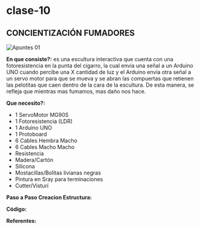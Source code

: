 # clase-10

## CONCIENTIZACIÓN FUMADORES

![Apuntes 01](./apuntes_clase5_1.jpg)

**En que consiste?:** es una escultura interactiva que cuenta con una fotoresistencia en la punta del cigarro, la cual envia una señal a un Arduino UNO cuando percibe una X cantidad de luz y el Arduino envia otra señal a un servo motor para que se mueva y se abran las compuertas que retienen las pelotitas que caen dentro de la cara de la escultura. De esta manera, se refleja que mientras mas fumamos, mas daño nos hace. 

**Que necesito?:**
* 1 ServoMotor MG90S
* 1 Fotoresistencia (LDR)
* 1 Arduino UNO
* 1 Protoboard
* 6 Cables Hembra Macho
* 6 Cables Macho Macho
* Resistencia
* Madera/Cartón
* Silicona
* Mostacillas/Bolitas livianas negras
* Pintura en Sray para terminaciones
* Cutter/Visturí

**Paso a Paso Creacion Estructura:**

**Código:**

**Referentes:**

